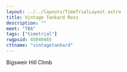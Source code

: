 ```yaml
---
layout: ../../layouts/TimeTrialLayout.astro
title: Vintage Tankard Ross
description: ""
meet: "TBA"
tags: ["timetrial"]
rwgpsid: 45840465
cttname: "vintagetankard"
---
```


Bigsweir Hill Climb